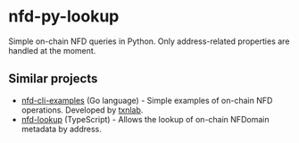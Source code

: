 # nfd-py-lookup
Simple on-chain NFD queries in Python. Only address-related properties are handled at the moment.

## Similar projects
- [nfd-cli-examples](https://github.com/TxnLab/nfd-cli-examples) (Go language) - Simple examples of on-chain NFD operations. Developed by [txnlab](https://www.txnlab.dev/).
- [nfd-lookup](https://github.com/Nettle-Labs/nfd-lookup) (TypeScript) - Allows the lookup of on-chain NFDomain metadata by address.
